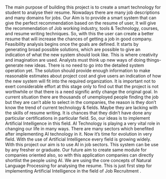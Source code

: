 The main purpose of building this project is to create a smart technology for student 
to analyse their resume. Nowadays there are many job descriptions and many domains for jobs.
Our Aim is to provide a smart system that can give the perfect recommendation based on the resume of user, 
It will give the recommendation of Job working industry, tools & Technology, courses, and resume writing techniques.
So, with this the user can create a better resume that will increase the chances of getting a job in good company.
 Feasibility analysis begins once the goals are defined. It starts by generating 
broad  possible  solutions, which are possible to give an indication of what 
the new system should look like. This is where creativity and imagination are
 used. Analysts must think up new ways of doing things- generate new ideas. 
There is no need to go into the detailed system operation yet. The solution 
should provide enough information to make reasonable estimates about project 
cost and give users an indication of how the new system will fit into the 
required organization. It is important not to exert considerable effort at this stage 
only to find out that the project is not worthwhile or that there is a need signific
antly change the original goal.
In current situation there are thousands of unemployed people finding the job but they are 
can’t able to select in the companies, the reason is they don’t know the trend of current technology & fields.
Maybe they are lacking with the skills of resume writing. It is chances that they didn’t have done any particular
certifications in particular field. So, our ideas is to implement Artificial Intelligence in this field. AI Technology 
is playing a very vital role in changing our life in many ways. There are many sectors which benefited after implementing AI 
technology in it. Now it’s time for evolution in very field. With the use of Artificial Intelligence every field is growing widely. 
With this project our aim is to use AI in job sectors. This system can be use by any fresher or graduate. Our future aim to create same module 
for companies oriented also, so with this application companies can directly shortlist the people using AI. We are using the core concepts of 
Natural Language Processing for analysing the resume. This is just first step for implementing Artificial Intelligence in the field of Job Recruitment .

